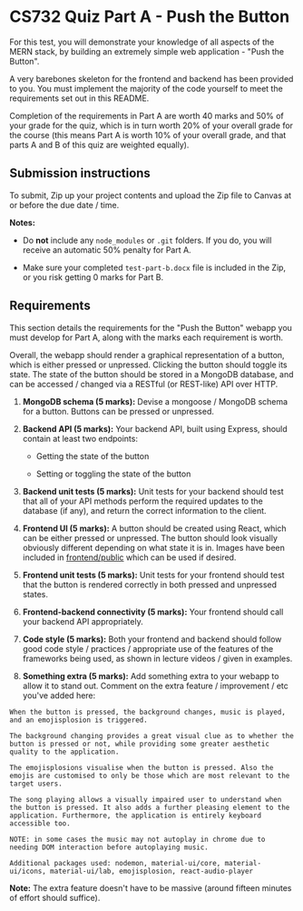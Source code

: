 # CS732 Quiz Part A - Push the Button
For this test, you will demonstrate your knowledge of all aspects of the MERN stack, by building an extremely simple web application - "Push the Button".

A very barebones skeleton for the frontend and backend has been provided to you. You must implement the majority of the code yourself to meet the requirements set out in this README.

Completion of the requirements in Part A are worth 40 marks and 50% of your grade for the quiz, which is in turn worth 20% of your overall grade for the course (this means Part A is worth 10% of your overall grade, and that parts A and B of this quiz are weighted equally).

## Submission instructions
To submit, Zip up your project contents and upload the Zip file to Canvas at or before the due date / time.

**Notes:**

- Do **not** include any `node_modules` or `.git` folders. If you do, you will receive an automatic 50% penalty for Part A.

- Make sure your completed `test-part-b.docx` file is included in the Zip, or you risk getting 0 marks for Part B.

## Requirements
This section details the requirements for the "Push the Button" webapp you must develop for Part A, along with the marks each requirement is worth.

Overall, the webapp should render a graphical representation of a button, which is either pressed or unpressed. Clicking the button should toggle its state. The state of the button should be stored in a MongoDB database, and can be accessed / changed via a RESTful (or REST-like) API over HTTP.

1. **MongoDB schema (5 marks):** Devise a mongoose / MongoDB schema for a button. Buttons can be pressed or unpressed.

2. **Backend API (5 marks):** Your backend API, built using Express, should contain at least two endpoints:

   - Getting the state of the button

   - Setting or toggling the state of the button

3. **Backend unit tests (5 marks):** Unit tests for your backend should test that all of your API methods perform the required updates to the database (if any), and return the correct information to the client.

4. **Frontend UI (5 marks):** A button should be created using React, which can be either pressed or unpressed. The button should look visually obviously different depending on what state it is in. Images have been included in [frontend/public](./frontend/public) which can be used if desired.

5. **Frontend unit tests (5 marks):** Unit tests for your frontend should test that the button is rendered correctly in both pressed and unpressed states.

6. **Frontend-backend connectivity (5 marks):** Your frontend should call your backend API appropriately.

7. **Code style (5 marks):** Both your frontend and backend should follow good code style / practices / appropriate use of the features of the frameworks being used, as shown in lecture videos / given in examples.

8. **Something extra (5 marks):** Add something extra to your webapp to allow it to stand out. Comment on the extra feature / improvement / etc you've added here:

```
When the button is pressed, the background changes, music is played, and an emojisplosion is triggered.

The background changing provides a great visual clue as to whether the button is pressed or not, while providing some greater aesthetic quality to the application.

The emojisplosions visualise when the button is pressed. Also the emojis are customised to only be those which are most relevant to the target users.

The song playing allows a visually impaired user to understand when the button is pressed. It also adds a further pleasing element to the application. Furthermore, the application is entirely keyboard accessible too.

NOTE: in some cases the music may not autoplay in chrome due to needing DOM interaction before autoplaying music.

Additional packages used: nodemon, material-ui/core, material-ui/icons, material-ui/lab, emojisplosion, react-audio-player
```

**Note:** The extra feature doesn't have to be massive (around fifteen minutes of effort should suffice).

